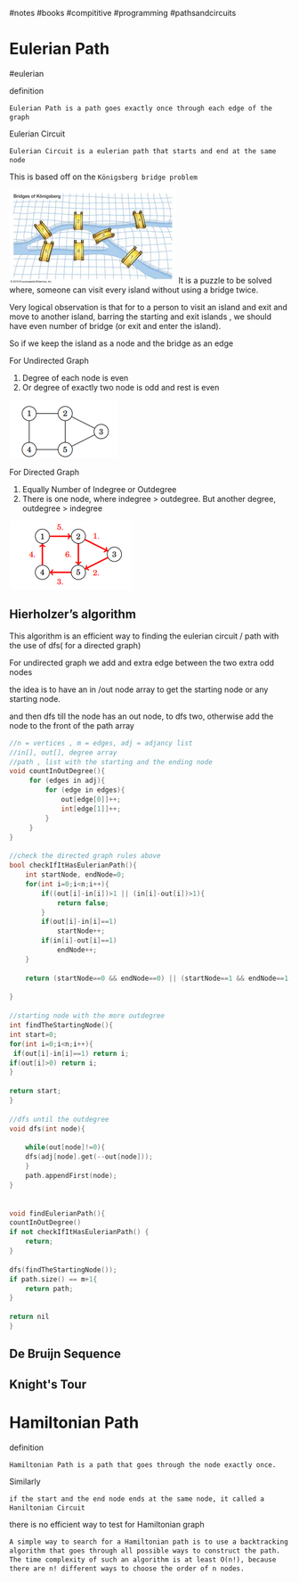 #notes #books #compititive #programming #pathsandcircuits


# Eulerian Path
#eulerian

definition
```
Eulerian Path is a path goes exactly once through each edge of the graph
```

Eulerian Circuit
```
Eulerian Circuit is a eulerian path that starts and end at the same node
```

This is based off on the `Königsberg bridge problem`

![Pasted Image](../Images/Pasted%20image%2020241218014347.png)
It is a puzzle to be solved where, someone can visit every island without using  a bridge twice.

Very logical observation is that for to a person to visit an island and exit and move to another island, barring the starting and exit islands , we should have even number of bridge (or exit and enter the island).

So if we keep the island as a node and the bridge as an edge

For Undirected Graph

1. Degree of each node is even
2.  Or degree of exactly two node is odd and rest is even

![Pasted Image](../Images/Pasted%20image%2020241218014940.png)


For Directed Graph

1. Equally Number of Indegree or Outdegree
2. There is one node, where indegree > outdegree. But another degree, outdegree > indegree

![Pasted Image](../Images/Pasted%20image%2020241218014927.png)

## Hierholzer’s algorithm

This algorithm is an efficient way to finding the eulerian circuit / path with the use of dfs( for a directed graph)

For undirected graph we add and extra edge between the two extra odd nodes

the idea is to have an in /out node array to get the starting node or any starting node.

and then dfs till the node has an  out node, to dfs two, otherwise add the node to the front of the path array

```cpp
//n = vertices , m = edges, adj = adjancy list
//in[], out[], degree array
//path , list with the starting and the ending node
void countInOutDegree(){
	 for (edges in adj){
		 for (edge in edges){
			 out[edge[0]]++;
			 int[edge[1]]++;
		 }
	 }
}

//check the directed graph rules above
bool checkIfItHasEulerianPath(){
	int startNode, endNode=0;
	for(int i=0;i<n;i++){
		if((out[i]-in[i])>1 || (in[i]-out[i])>1){
			return false;
		}
		if(out[i]-in[i]==1)
			startNode++;
		if(in[i]-out[i]==1)
			endNode++;
	}

	return (startNode==0 && endNode==0) || (startNode==1 && endNode==1);

}

//starting node with the more outdegree
int findTheStartingNode(){
int start=0;
for(int i=0;i<n;i++){
 if(out[i]-in[i]==1) return i;
if(out[i]>0) return i;
}

return start;
}

//dfs until the outdegree
void dfs(int node){

	while(out[node]!=0){
	dfs(adj[node].get(--out[node]));
	}
	path.appendFirst(node);
}


void findEulerianPath(){
countInOutDegree()
if not checkIfItHasEulerianPath() {
	return;
}

dfs(findTheStartingNode());
if path.size() == m+1{
	return path;
}

return nil
}
```

## De Bruijn Sequence

## Knight's Tour

# Hamiltonian Path

definition
```
Hamiltonian Path is a path that goes through the node exactly once.
```

Similarly
```
if the start and the end node ends at the same node, it called a Haniltonian Circuit
```


there is no efficient way to test for Hamiltonian graph

```
A simple way to search for a Hamiltonian path is to use a backtracking algorithm that goes through all possible ways to construct the path. The time complexity of such an algorithm is at least O(n!), because there are n! different ways to choose the order of n nodes.
```